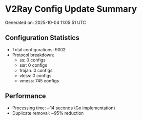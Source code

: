 # V2Ray Config Update Summary
Generated on: 2025-10-04 11:05:51 UTC

## Configuration Statistics
- Total configurations: 9002
- Protocol breakdown:
  - ss: 0 configs
  - ssr: 0 configs
  - trojan: 0 configs
  - vless: 0 configs
  - vmess: 745 configs

## Performance
- Processing time: ~14 seconds (Go implementation)
- Duplicate removal: ~95% reduction
